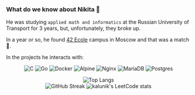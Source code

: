 ### What do we know about Nikita 🧬


He was studying `applied math and informatics` at the Russian University of Transport for 3 years,
but, unfortunately, they broke up.


In a year or so, he found [42 Ecole](https://42.fr) campus in Moscow and that was a match 🎰.

In the projects he interacts with: 


<div align="center">
  <img alt="C" src="https://img.shields.io/badge/c-%2300599C.svg?style=for-the-badge&logo=c&logoColor=white">
  <img alt="Go" src="https://img.shields.io/badge/go-%2300ADD8.svg?style=for-the-badge&logo=go&logoColor=white">
  
  <img alt="Docker" src="https://img.shields.io/badge/docker-%230db7ed.svg?style=for-the-badge&logo=docker&logoColor=white">
  <img alt="Alpine" src="https://img.shields.io/badge/Alpine_Linux-%230D597F.svg?style=for-the-badge&logo=alpine-linux&logoColor=white">
  <img alt="Nginx" src="https://img.shields.io/badge/nginx-%23009639.svg?style=for-the-badge&logo=nginx&logoColor=white">
  
  <img alt="MariaDB" src="https://img.shields.io/badge/MariaDB-003545?style=for-the-badge&logo=mariadb&logoColor=white">
  <img alt="Postgres" src="https://img.shields.io/badge/postgres-%23316192.svg?style=for-the-badge&logo=postgresql&logoColor=white">
  
  <p></p>
<div>
  <img alt="Top Langs" src="https://github-readme-stats.vercel.app/api/top-langs/?username=kalunik&exclude_repo=so_long">
  <div>
    <img alt="GitHub Streak" src="https://streak-stats.demolab.com?           user=kalunik&theme=vue&hide_border=true&border_radius=6&date_format=j%20M%5B%20Y%5D">
    <img alt="kalunik's LeetCode stats" src="https://leetcode-stats-six.vercel.app/?username=kalunik">
  </div>
</div>  
</div>

<!-- Suddenly style="display:flex" doesn't work -->
